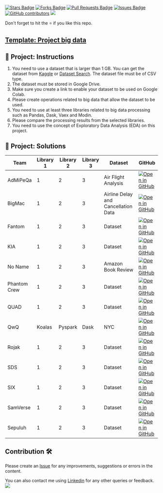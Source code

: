 <a href="https://github.com/drshahizan/Python-big-data/stargazers"><img src="https://img.shields.io/github/stars/drshahizan/Python-big-data" alt="Stars Badge"/></a>
<a href="https://github.com/drshahizan/Python-big-data/network/members"><img src="https://img.shields.io/github/forks/drshahizan/Python-big-data" alt="Forks Badge"/></a>
<a href="https://github.com/drshahizan/Python-big-data/pulls"><img src="https://img.shields.io/github/issues-pr/drshahizan/Python-big-data" alt="Pull Requests Badge"/></a>
<a href="https://github.com/drshahizan/Python-big-data/issues"><img src="https://img.shields.io/github/issues/drshahizan/Python-big-data" alt="Issues Badge"/></a>
<a href="https://github.com/drshahizan/Python-big-data/graphs/contributors"><img alt="GitHub contributors" src="https://img.shields.io/github/contributors/drshahizan/Python-big-data?color=2b9348"></a>
![](https://visitor-badge.glitch.me/badge?page_id=drshahizan/Python-big-data)

Don't forget to hit the :star: if you like this repo.

## [Template: Project big data](https://github.com/drshahizan/Python-big-data/blob/main/Project/Project_big_data.ipynb)

## 🚀 Project: Instructions

1. You need to use a dataset that is larger than 1 GB. You can get the dataset from [Kaggle](https://www.kaggle.com/datasets) or [Dataset Search](https://datasetsearch.research.google.com/). The dataset file must be of CSV type.
2. The dataset must be stored in Google Drive.
3. Make sure you create a link to enable your dataset to be used on Google Colab.
4. Please create operations related to big data that allow the dataset to be used.
5. You need to use at least three libraries related to big data processing such as Pandas, Dask, Vaex and Modin.
6. Please compare the processing results from the selected libraries.
7. You need to use the concept of Exploratory Data Analysis (EDA) on this project.

## 🌟 Project: Solutions

| Team | Library 1 | Library 2 | Library 3 | Dataset |  GitHub |
| ----- | ----- | ------ | ------ |  ------ |  ------ | 
| AdMiPeQa | 1 | 2 | 3 | Air Flight Analysis | [![Open in GitHub](https://img.shields.io/static/v1?label=&message=Open%20in%20GitHub&labelColor=grey&color=blue&logo=github)](https://) |
| BigMac | 1 | 2 | 3 | Airline Delay and Cancellation Data | [![Open in GitHub](https://img.shields.io/static/v1?label=&message=Open%20in%20GitHub&labelColor=grey&color=blue&logo=github)](https://) |
| Fantom | 1 | 2 | 3 | Dataset | [![Open in GitHub](https://img.shields.io/static/v1?label=&message=Open%20in%20GitHub&labelColor=grey&color=blue&logo=github)](https://) |
| KIA | 1 | 2 | 3 | Dataset | [![Open in GitHub](https://img.shields.io/static/v1?label=&message=Open%20in%20GitHub&labelColor=grey&color=blue&logo=github)](https://) |
| No Name | 1 | 2 | 3 | Amazon Book Review | [![Open in GitHub](https://img.shields.io/static/v1?label=&message=Open%20in%20GitHub&labelColor=grey&color=blue&logo=github)](https://) |
| Phantom Crew | 1 | 2 | 3 | Dataset | [![Open in GitHub](https://img.shields.io/static/v1?label=&message=Open%20in%20GitHub&labelColor=grey&color=blue&logo=github)](https://) |
| QUAD | 1 | 2 | 3 | Dataset | [![Open in GitHub](https://img.shields.io/static/v1?label=&message=Open%20in%20GitHub&labelColor=grey&color=blue&logo=github)](https://) |
| QwQ | Koalas | Pyspark | Dask | NYC | [![Open in GitHub](https://img.shields.io/static/v1?label=&message=Open%20in%20GitHub&labelColor=grey&color=blue&logo=github)](https://github.com/drshahizan/Python-big-data/tree/main/Project/QwQ) |
| Rojak | 1 | 2 | 3 | Dataset | [![Open in GitHub](https://img.shields.io/static/v1?label=&message=Open%20in%20GitHub&labelColor=grey&color=blue&logo=github)](https://) |
| SDS | 1 | 2 | 3 | Dataset | [![Open in GitHub](https://img.shields.io/static/v1?label=&message=Open%20in%20GitHub&labelColor=grey&color=blue&logo=github)](https://) |
| SIX | 1 | 2 | 3 | Dataset | [![Open in GitHub](https://img.shields.io/static/v1?label=&message=Open%20in%20GitHub&labelColor=grey&color=blue&logo=github)](https://) |
| SamVerse | 1 | 2 | 3 | Dataset | [![Open in GitHub](https://img.shields.io/static/v1?label=&message=Open%20in%20GitHub&labelColor=grey&color=blue&logo=github)](https://) |
| Sepuluh | 1 | 2 | 3 | Dataset | [![Open in GitHub](https://img.shields.io/static/v1?label=&message=Open%20in%20GitHub&labelColor=grey&color=blue&logo=github)](https://) |

## Contribution 🛠️
Please create an [Issue](https://github.com/drshahizan/Python_EDA/issues) for any improvements, suggestions or errors in the content.

You can also contact me using [Linkedin](https://www.linkedin.com/in/drshahizan/) for any other queries or feedback.
![](https://visitor-badge.glitch.me/badge?page_id=drshahizan)
